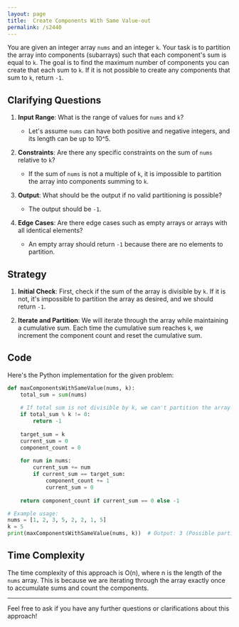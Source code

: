 ```yaml
---
layout: page
title:  Create Components With Same Value-out
permalink: /s2440
---
```


You are given an integer array `nums` and an integer `k`. Your task is to partition the array into components (subarrays) such that each component's sum is equal to `k`. The goal is to find the maximum number of components you can create that each sum to `k`. If it is not possible to create any components that sum to `k`, return `-1`.

## Clarifying Questions

1. **Input Range**: What is the range of values for `nums` and `k`? 
   - Let's assume `nums` can have both positive and negative integers, and its length can be up to 10^5.

2. **Constraints**: Are there any specific constraints on the sum of `nums` relative to `k`?
   - If the sum of `nums` is not a multiple of `k`, it is impossible to partition the array into components summing to `k`.

3. **Output**: What should be the output if no valid partitioning is possible?
   - The output should be `-1`.

4. **Edge Cases**: Are there edge cases such as empty arrays or arrays with all identical elements?
   - An empty array should return `-1` because there are no elements to partition.

## Strategy

1. **Initial Check**: First, check if the sum of the array is divisible by `k`. If it is not, it's impossible to partition the array as desired, and we should return `-1`.

2. **Iterate and Partition**: We will iterate through the array while maintaining a cumulative sum. Each time the cumulative sum reaches `k`, we increment the component count and reset the cumulative sum.

## Code

Here's the Python implementation for the given problem:

```python
def maxComponentsWithSameValue(nums, k):
    total_sum = sum(nums)
    
    # If total sum is not divisible by k, we can't partition the array as required.
    if total_sum % k != 0:
        return -1
    
    target_sum = k
    current_sum = 0
    component_count = 0
    
    for num in nums:
        current_sum += num
        if current_sum == target_sum:
            component_count += 1
            current_sum = 0
    
    return component_count if current_sum == 0 else -1

# Example usage:
nums = [1, 2, 3, 5, 2, 2, 1, 5]
k = 5
print(maxComponentsWithSameValue(nums, k))  # Output: 3 (Possible partitions: [2, 3], [5], [2, 3])
```

## Time Complexity

The time complexity of this approach is O(n), where n is the length of the `nums` array. This is because we are iterating through the array exactly once to accumulate sums and count the components.

---

Feel free to ask if you have any further questions or clarifications about this approach!